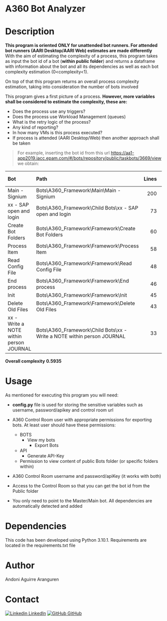 # A360 Bot Analyzer

# Description
**This program is oriented ONLY for unattended bot runners. For attended bot runners (AARI Desktop/AARI Web) estimates are made differently**
With the aim of estimating the complexity of a process, this program takes as input the bot id of a bot (**within public folder**) and returns a dataframe with information
about the bot and all its dependencies as well as each bot complexity estimation (0<complexity<1).

On top of that this program returns an overall process complexity estimation, taking into consideration the number of bots involved

This program gives a first picture of a process. **However, more variables shall be considered to estimate the complexity, these are:**

* Does the process use any triggers?
* Does the process use Workload Management (queues)
* What is the retry logic of the process?
* Any kind of reporting?
* In how many VMs is this process executed?
* If process is attended (AARI Desktop/Web) then another approach shall be taken

> For example, inserting the bot id from this url  https://aa1-app2019.iacc.epam.com/#/bots/repository/public/taskbots/3669/view
we obtain: 

| Bot                                     | Path                                                                   |   Lines |   Variables |   Packages | Error Handling   | Loops   | Steps   | Comments   | Scripts   | Email send   |   Complexity Estimation |
|:----------------------------------------|:-----------------------------------------------------------------------|--------:|------------:|-----------:|:-----------------|:--------|:--------|:-----------|:----------|:-------------|------------------------:|
| Main - Signium                          | Bots\A360_Framework\Main\Main - Signium                                |     200 |          27 |         18 | True             | True    | True    | True       | False     | True         |                0.5775   |
| xx - SAP open and login                 | Bots\A360_Framework\Child Bots\xx - SAP open and login                 |      73 |          19 |         42 | True             | False   | True    | True       | True      | True         |                0.5935   |
| Create Bot Folders                      | Bots\A360_Framework\Framework\Create Bot Folders                       |      60 |          15 |         26 | True             | False   | True    | True       | False     | False        |                0.344167 |
| Process Item                            | Bots\A360_Framework\Framework\Process Item                             |      58 |          12 |         11 | True             | False   | True    | True       | False     | False        |                0.282667 |
| Read Config File                        | Bots\A360_Framework\Framework\Read Config File                         |      48 |           7 |         12 | True             | False   | True    | True       | False     | False        |                0.2535   |
| End process                             | Bots\A360_Framework\Framework\End process                              |      46 |          15 |         18 | True             | True    | True    | True       | False     | True         |                0.4395   |
| Init                                    | Bots\A360_Framework\Framework\Init                                     |      45 |           7 |         14 | True             | True    | True    | True       | False     | False        |                0.354167 |
| Delete Old Files                        | Bots\A360_Framework\Framework\Delete Old Files                         |      43 |           8 |         16 | True             | True    | True    | True       | False     | False        |                0.359333 |
| xx - Write a NOTE within person JOURNAL | Bots\A360_Framework\Child Bots\xx - Write a NOTE within person JOURNAL |      33 |          13 |         14 | True             | False   | True    | True       | False     | False        |                0.245167 |

**Overall complexity**
**0.5935**

# Usage
As mentioned for executing this program you will need:
* **config.py** file is used for storing the sensitive variables such as username, password/apikey and control room url
* A360 Control Room user with appropriate permissions for exporting bots. At least user should have these permissions:
  * BOTS
    * View my bots
      * Export Bots
  * API
    * Generate API-Key
  * Permission to view content of public Bots folder (or specific folders within)
  
* A360 Control Room username and password/apiKey (it works with both)
* Access to the Control Room so that you can get the bot id from the Public folder
* You only need to point to the Master/Main bot. All dependencies are automatically detected and added

# Dependencies
This code has been developed using Python 3.10.1. Requirements are located in the requirements.txt file

# Author
Andoni Aguirre Aranguren

# Contact
[![Linkedin](https://i.stack.imgur.com/gVE0j.png) LinkedIn](https://www.linkedin.com/in/aaguirrearanguren)
[![GitHub](https://i.stack.imgur.com/tskMh.png) GitHub](https://github.com/aagirre92)